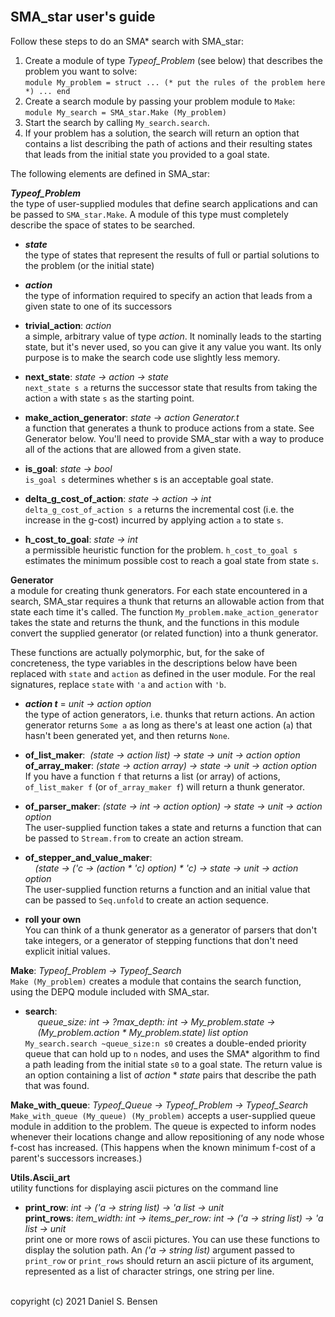 <br>

## SMA_star user's guide

Follow these steps to do an SMA* search with SMA_star:
1. Create a module of type *Typeof_Problem* (see below) that describes the problem you want to solve:<br>
`module My_problem = struct ... (* put the rules of the problem here *) ... end`
2. Create a search module by passing your problem module to `Make`:<br>
`module My_search = SMA_star.Make (My_problem)`
3. Start the search by calling `My_search.search`.
4. If your problem has a solution, the search will return an option that contains a list describing the path of actions and their resulting states that leads from the initial state you provided to a goal state.

The following elements are defined in SMA_star:

 ***Typeof_Problem***
<br>
the type of user-supplied modules that define search applications and can be passed to `SMA_star.Make`. A module of this type must completely describe the space of states  to be searched.

- ***state***<br>
the type of states that represent the results of full or partial solutions to the problem (or the initial state)

- ***action***<br>
the type of information required to specify an action that leads from a given state to one of its successors

- **trivial_action**: *action*<br>
a simple, arbitrary value of type *action*. It nominally leads to the starting state, but it's never used, so you can give it any value you want. Its only purpose is to make the search code use slightly less memory.

- **next_state**: *state -> action -> state*<br>
`next_state s a` returns the successor state that results from taking the action `a` with state `s` as the starting point.

- **make_action_generator**: *state -> action Generator.t*<br>
a function that generates a thunk to produce actions from a state. See Generator below. You'll need to provide SMA_star with a way to produce all of the actions that are allowed from a given state.

- **is_goal**: *state -> bool*<br>
`is_goal s` determines whether s is an acceptable goal state.

- **delta_g_cost_of_action**: *state -> action -> int*<br>
`delta_g_cost_of_action s a` returns the incremental cost (i.e. the increase in the g-cost) incurred by applying action `a` to state `s`.

- **h_cost_to_goal**: *state -> int*<br>
a permissible heuristic function for the problem. `h_cost_to_goal s` estimates the minimum possible cost to reach a goal state from state `s`.

**Generator**<br>
a module for creating thunk generators. For each state encountered in a search, SMA_star requires a thunk that returns an allowable action from that state each time it's called. The function `My_problem.make_action_generator` takes the state and returns the thunk, and the functions in this module convert the supplied generator (or related function) into a thunk generator. 

These functions are actually polymorphic, but, for the sake of concreteness, the type variables in the descriptions below have been replaced with `state` and `action` as defined in the user module. For the real signatures, replace `state` with `'a` and `action` with `'b`.

- ***action t*** = *unit -> action option*<br>
the type of action generators, i.e. thunks that return actions. An action generator returns `Some a` as long as there's at least one action (`a`) that hasn't been generated yet, and then returns `None`.

- **of_list_maker**:&nbsp; *(state -> action list)  -> state -> unit -> action option*<br>
**of_array_maker**: *(state -> action array) -> state -> unit -> action option*<br>
If you have a function `f` that returns a list (or array) of actions, `of_list_maker f` (or `of_array_maker f`) will return a thunk generator.

- **of_parser_maker**: *(state -> int -> action option) -> state -> unit -> action option*<br>
The user-supplied function takes a state and returns a function that can be passed to `Stream.from` to create an action stream.

- **of_stepper_and_value_maker**:<br>
&nbsp;&nbsp;&nbsp;&nbsp;*(state -> ('c -> (action \* 'c) option) * 'c) -> state -> unit -> action option*<br>
The user-supplied function returns a function and an initial value that can be passed to `Seq.unfold` to create an action sequence.

- **roll your own**<br>
You can think of a thunk generator as a generator of parsers that don't take integers, or a generator of stepping functions that don't need explicit initial values.

**Make**: *Typeof_Problem -> Typeof_Search*<br>
`Make (My_problem)` creates a module that contains the search function, using the DEPQ module included with SMA_star.

- **search**:<br>
&nbsp;&nbsp;&nbsp;&nbsp; *queue_size: int -> ?max_depth: int -> My_problem.state -> <br>
&nbsp;&nbsp;&nbsp;&nbsp; (My_problem.action * My_problem.state) list option*<br>
`My_search.search ~queue_size:n s0` creates a double-ended priority queue that can hold up to `n` nodes, and uses the SMA\* algorithm to find a path leading from the initial state `s0` to a goal state. The return value is an option containing a list of *action* \* *state* pairs that describe the path that was found.

**Make_with_queue**: *Typeof_Queue -> Typeof_Problem -> Typeof_Search*<br>
`Make_with_queue (My_queue) (My_problem)` accepts a user-supplied queue module in addition to the problem. The queue is expected to inform nodes whenever their locations change and allow repositioning of any node whose f-cost has increased. (This happens when the known minimum f-cost of a parent's successors increases.)

**Utils.Ascii_art**
<br>
utility functions for displaying ascii pictures on the command line
- **print_row**: *int -> ('a -> string list) -> 'a list -> unit*<br>
**print_rows**: *item_width: int -> items_per_row: int -> ('a -> string list) -> 'a list -> unit*<br>
print one or more rows of ascii pictures. You can use these functions to display the solution path. An *('a -> string list)* argument passed to `print_row` or `print_rows` should return an ascii picture of its argument, represented as a list of character strings, one string per line. 

<br>
copyright (c) 2021 Daniel S. Bensen
<br><br>


